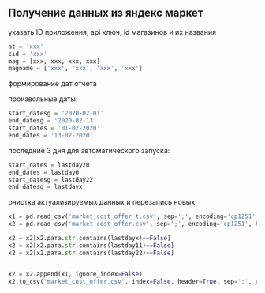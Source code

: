 ## Получение данных из яндекс маркет

указать ID приложения, api ключ, id магазинов и их названия

```python
at = 'xxx'
cid = 'xxx'
mag = [xxx, xxx, xxx, xxx]
magname = ['xxx', 'xxx', 'xxx', 'xxx']
```

формирование дат отчета 

произвольные даты:
```python
start_datesg = '2020-02-01'
end_datesg = '2020-02-13'
start_dates = '01-02-2020'
end_dates = '13-02-2020'
```

последние 3 дня для автоматического запуска:
```python
start_dates = lastday20
end_dates = lastday0
start_datesg = lastday22
end_datesg = lastdayx
```

очистка актуализируемых данных и перезапись новых
```python
x1 = pd.read_csv('market_cost_offer_t.csv', sep=';', encoding='cp1251', header=0)
x2 = pd.read_csv('market_cost_offer.csv', sep=';', encoding='cp1251', header=0)

x2 = x2[x2.дата.str.contains(lastdayx)==False]
x2 = x2[x2.дата.str.contains(lastday11)==False]
x2 = x2[x2.дата.str.contains(lastday22)==False]


x2 = x2.append(x1, ignore_index=False)
x2.to_csv('market_cost_offer.csv', index=False, header=True, sep=';', encoding='cp1251')
```